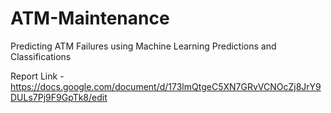 # ATM-Maintenance
Predicting ATM Failures using Machine Learning Predictions and Classifications


Report Link - https://docs.google.com/document/d/173lmQtgeC5XN7GRvVCNOcZj8JrY9DULs7Pj9F9GpTk8/edit
